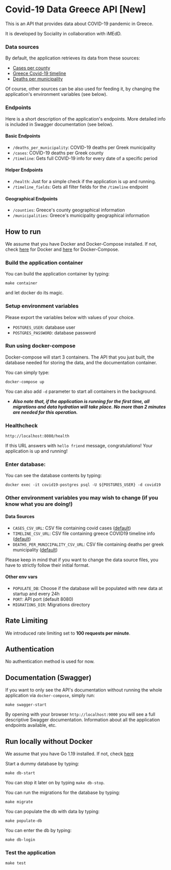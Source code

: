 # Covid-19 Data Greece API [New]

This is an API that provides data about COVID-19 pandemic in Greece.

It is developed by Sociality in collaboration with iMEdD.

### Data sources

By default, the application retrieves its data from these sources:

- [Cases per county](https://github.com/iMEdD-Lab/open-data/blob/master/COVID-19/greece_cases_v2.csv)
- [Greece Covid-19 timeline](https://github.com/iMEdD-Lab/open-data/blob/master/COVID-19/greeceTimeline.csv)
- [Deaths per municipality](https://github.com/iMEdD-Lab/open-data/blob/master/COVID-19/deaths%20covid%20greece%20municipality%2020%2021.csv)

Of course, other sources can be also used for feeding it, by changing the application's environment variables
(see below).

### Endpoints

Here is a short description of the application's endpoints. More detailed info is included in Swagger documentation
(see below).

#### Basic Endpoints

- `/deaths_per_municipality`: COVID-19 deaths per Greek municipality
- `/cases`: COVID-19 deaths per Greek county
- `/timeline`: Gets full COVID-19 info for every date of a specific period

#### Helper Endpoints

- `/health`: Just for a simple check if the application is up and running.
- `/timeline_fields`: Gets all filter fields for the `/timeline` endpoint

#### Geographical Endpoints

- `/counties`: Greece's county geographical information
- `/municipalities`: Greece's municipality geographical information

## How to run

We assume that you have Docker and Docker-Compose installed. If not,
check [here](https://docs.docker.com/engine/install/)
for Docker and [here](https://docker-docs.netlify.app/compose/install/) for Docker-Compose.

### Build the application container

You can build the application container by typing:

```shell
make container
```

and let docker do its magic.

### Setup environment variables

Please export the variables below with values of your choice.

- `POSTGRES_USER`: database user
- `POSTGRES_PASSWORD`: database password

### Run using docker-compose

Docker-compose will start 3 containers. The API that you just built, the database needed for storing the data, and the
documentation container.

You can simply type:

```shell
docker-compose up
```

You can also add `-d` parameter to start all containers in the background.

- ***Also note that, if the application is running for the first time, all migrations and data hydration will take
  place. No more than 2 minutes are needed for this operation.***

### Healthcheck

```shell
http://localhost:8080/health
```

If this URL answers with `hello friend` message, congratulations! Your application is up and running!

### Enter database:

You can see the database contents by typing:

```shell
docker exec -it covid19-postgres psql -U ${POSTGRES_USER} -d covid19
```

### Other environment variables you may wish to change (if you know what you are doing!)

#### Data Sources

- `CASES_CSV_URL`: CSV file containing covid
  cases ([default](https://github.com/iMEdD-Lab/open-data/blob/master/COVID-19/greece_cases_v2.csv))
- `TIMELINE_CSV_URL`: CSV file containing greece COVID19 timeline
  info ([default](https://github.com/iMEdD-Lab/open-data/blob/master/COVID-19/greeceTimeline.csv))
- `DEATHS_PER_MUNICIPALITY_CSV_URL`: CSV file containing deaths per greek
  municipality ([default](https://github.com/iMEdD-Lab/open-data/blob/master/COVID-19/deaths%20covid%20greece%20municipality%2020%2021.csv))

Please keep in mind that if you want to change the data source files, you have to strictly follow their initial format.

#### Other env vars

- `POPULATE_DB`: Choose if the database will be populated with new data at startup and every 24h
- `PORT`: API port (default 8080)
- `MIGRATIONS_DIR`: Migrations directory

## Rate Limiting

We introduced rate limiting set to **100 requests per minute**.

## Authentication

No authentication method is used for now.

## Documentation (Swagger)

If you want to only see the API's documentation without running the whole application via `docker-compose`, simply
run:

```shell
make swagger-start
```

By opening with your browser `http://localhost:9000` you will see a full descriptive Swagger documentation.
Information about all the application endpoints available, etc.

## Run locally without Docker

We assume that you have Go 1.19 installed. If not, check [here](https://go.dev/doc/install)

Start a dummy database by typing:

```shell
make db-start
```

You can stop it later on by typing `make db-stop`.

You can run the migrations for the database by typing:

```shell
make migrate
```

You can populate the db with data by typing:

```shell
make populate-db
```

You can enter the db by typing:

```shell
make db-login
```

### Test the application

```shell
make test
```
